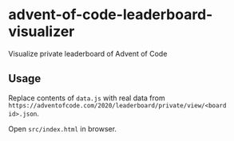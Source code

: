 # advent-of-code-leaderboard-visualizer
Visualize private leaderboard of Advent of Code

## Usage

Replace contents of `data.js` with real data from `https://adventofcode.com/2020/leaderboard/private/view/<board id>.json`.

Open `src/index.html` in browser.